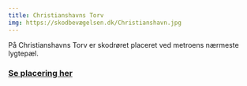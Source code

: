 ```yaml
---
title: Christianshavns Torv
img: https://skodbevægelsen.dk/Christianshavn.jpg
---
```


På Christianshavns Torv er skodrøret placeret ved metroens nærmeste lygtepæl.
<br>
<h3 class="text-base leading-12 md:text-sm md:leading-14 font-bold text-hh-orange tracking-wide">
<a href="https://goo.gl/maps/17uE67Pgtc247jFV6" target="_blank">Se placering her</a>